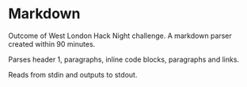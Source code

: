 # Markdown

Outcome of West London Hack Night challenge. A markdown parser created within 90 minutes.

Parses header 1, paragraphs, inline code blocks, paragraphs and links.

Reads from stdin and outputs to stdout. 
